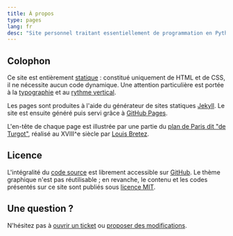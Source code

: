 ```yaml
---
title: À propos
type: pages
lang: fr
desc: "Site personnel traitant essentiellement de programmation en Python, Ruby, TeX, R..."
---
```


## Colophon
Ce site est entièrement [statique](https://fr.wikipedia.org/wiki/Page_web_statique) : constitué uniquement de HTML et de CSS, il ne nécessite aucun code dynamique. Une attention particulière est portée à la [typographie](http://webtypography.net/) et au [rythme vertical](http://webtypography.net/2.2.2).

Les pages sont produites à l'aide du générateur de sites statiques [Jekyll](http://jekyllrb.com/). Le site est ensuite généré puis servi grâce à [GitHub Pages](https://pages.github.com/).


L'en-tête de chaque page est illustrée par une partie du [plan de Paris dit "de Turgot"](https://fr.wikipedia.org/wiki/Plan_de_Turgot), réalisé au XVIII^e siècle par [Louis Bretez](https://fr.wikipedia.org/wiki/Louis_Bretez).

## Licence
L'intégralité du [code source](https://github.com/sylvaindurand/sylvaindurand.org) est librement accessible sur [GitHub](https://github.com/sylvaindurand/sylvaindurand.org). Le thème graphique n'est pas réutilisable ; en revanche, le contenu et les codes présentés sur ce site sont publiés sous [licence MIT](http://opensource.org/licenses/MIT).

## Une question ?
N'hésitez pas à [ouvrir un ticket](https://github.com/sylvaindurand/sylvaindurand.org/issues) ou [proposer des modifications](https://github.com/sylvaindurand/sylvaindurand.org/pulls).
